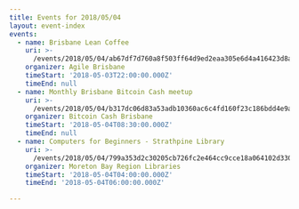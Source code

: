 ```yaml
---
title: Events for 2018/05/04
layout: event-index
events:
  - name: Brisbane Lean Coffee
    uri: >-
      /events/2018/05/04/ab67df7d760a8f503ff64d9ed2eaa305e6d4a416423d8a542251b59599819889
    organizer: Agile Brisbane
    timeStart: '2018-05-03T22:00:00.000Z'
    timeEnd: null
  - name: Monthly Brisbane Bitcoin Cash meetup
    uri: >-
      /events/2018/05/04/b317dc06d83a53adb10360ac6c4fd160f23c186bdd4e9a8c738d8b4dfefa45bc
    organizer: Bitcoin Cash Brisbane
    timeStart: '2018-05-04T08:30:00.000Z'
    timeEnd: null
  - name: Computers for Beginners - Strathpine Library
    uri: >-
      /events/2018/05/04/799a353d2c30205cb726fc2e464cc9cce18a064102d33011e063bd60f5ae5646
    organizer: Moreton Bay Region Libraries
    timeStart: '2018-05-04T04:00:00.000Z'
    timeEnd: '2018-05-04T06:00:00.000Z'

---
```

